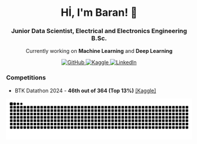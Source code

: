 <h1 align="center">Hİ, I'm Baran! 👋</h1>
<h3 align="center">Junior Data Scientist, Electrical and Electronics Engineering B.Sc.</h3>

<p align="center">Currently working on <b>Machine Learning</b> and <b>Deep Learning</b></p>

<p align="center">
<a href="https://www.github.com/utkubarankapisiz">
    <img src="https://github.githubassets.com/images/modules/logos_page/GitHub-Mark.png" alt="GitHub" width="35" height="35">
</a>
<a href="https://www.kaggle.com/utkubarankapsz">
    <img src="https://www.kaggle.com/static/images/site-logo.png" alt="Kaggle" width=80" height="30">
</a>
<a href="https://www.linkedin.com/in/ubkapisiz">
    <img src="https://cdn.jsdelivr.net/gh/devicons/devicon/icons/linkedin/linkedin-original.svg" alt="LinkedIn" width="35" height="35">
</a>


### Competitions
- BTK Datathon 2024 - **46th out of 364 (Top 13\%)** [[Kaggle]](https://www.kaggle.com/code/utkubarankapsz/btk-datathon-2024-co-submission-private-5-92)



<picture>
  <source media="(prefers-color-scheme: dark)" srcset="https://raw.githubusercontent.com/utkubarankapisiz/utkubarankapisiz/output/github-contribution-grid-snake-dark.svg">
  <source media="(prefers-color-scheme: light)" srcset="https://raw.githubusercontent.com/utkubarankapisiz/utkubarankapisiz/output/github-contribution-grid-snake.svg">
  <img alt="github contribution grid snake animation" src="https://raw.githubusercontent.com/utkubarankapisiz/utkubarankapisiz/output/github-contribution-grid-snake.svg">
</picture>

